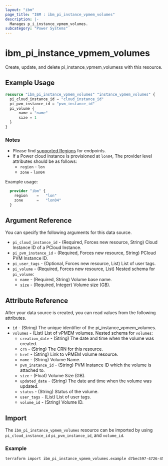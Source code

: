 ```yaml
---
layout: "ibm"
page_title: "IBM : ibm_pi_instance_vpmem_volumes"
description: |-
  Manages p_i_instance_vpmem_volumes.
subcategory: "Power Systems"
---
```


# ibm_pi_instance_vpmem_volumes

Create, update, and delete pi_instance_vpmem_volumess with this resource.

## Example Usage

```terraform
resource "ibm_pi_instance_vpmem_volumes" "instance_vpmem_volumes" {
  pi_cloud_instance_id = "cloud_instance_id"
  pi_pvm_instance_id = "pvm_instance_id"
  pi_volume {
      name = "name"
      size = 1
  }
}
```

### Notes

- Please find [supported Regions](https://cloud.ibm.com/apidocs/power-cloud#endpoint) for endpoints.
- If a Power cloud instance is provisioned at `lon04`, The provider level attributes should be as follows:
  - `region` - `lon`
  - `zone` - `lon04`
  
Example usage:

  ```terraform
    provider "ibm" {
      region    =   "lon"
      zone      =   "lon04"
    }
  ```

## Argument Reference

You can specify the following arguments for this data source.

- `pi_cloud_instance_id` - (Required, Forces new resource, String) Cloud Instance ID of a PCloud Instance.
- `pi_pvm_instance_id` - (Required, Forces new resource, String) PCloud PVM Instance ID.
- `pi_user_tags` - (Optional, Forces new resource, List) List of user tags.
- `pi_volume` - (Required, Forces new resource, List)
   Nested schema for `pi_volume`:
  - `name` - (Required, String) Volume base name.
  - `size` - (Required, Integer) Volume size (GB).

## Attribute Reference

After your data source is created, you can read values from the following attributes.

- `id` - (String) The unique identifier of the pi_instance_vpmem_volumes.
- `volumes` - (List) List of vPMEM volumes.
   Nested schema for `volumes`:
  - `creation_date` - (String) The date and time when the volume was created.
  - `crn` - (String) The CRN for this resource.
  - `href` - (String) Link to vPMEM volume resource.
  - `name` - (String) Volume Name.
  - `pvm_instance_id` - (String) PVM Instance ID which the volume is attached to.
  - `size` - (Float) Volume Size (GB).
  - `updated_date` - (String) The date and time when the volume was updated.
  - `status` - (String) Status of the volume.
  - `user_tags` - (List) List of user tags.
  - `volume_id` - (String) Volume ID.

## Import

The `ibm_pi_instance_vpmem_volumes` resource can be imported by using `pi_cloud_instance_id` `pi_pvm_instance_id`, and `volume_id`.

### Example

```bash
terraform import ibm_pi_instance_vpmem_volumes.example d7bec597-4726-451f-8a63-e62e6f19c32c/cea6651a-bc0a-4438-9f8a-a0770bbf3ebb/cea6651a-4726-451f-8a63--e62e6f19c32c
```
